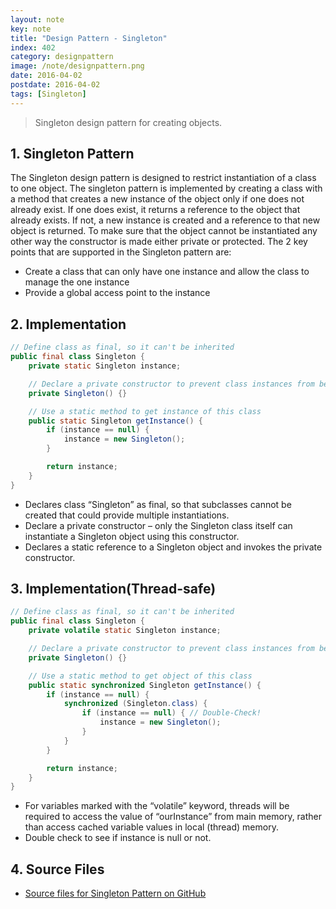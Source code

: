 ```yaml
---
layout: note
key: note
title: "Design Pattern - Singleton"
index: 402
category: designpattern
image: /note/designpattern.png
date: 2016-04-02
postdate: 2016-04-02
tags: [Singleton]
---
```


> Singleton design pattern for creating objects.

## 1. Singleton Pattern
The Singleton design pattern is designed to restrict instantiation of a class to one object. The singleton pattern is implemented by creating a class with a method that creates a new instance of the object only if one does not already exist. If one does exist, it returns a reference to the object that already exists. If not, a new instance is created and a reference to that new object is returned. To make sure that the object cannot be instantiated any other way the constructor is made either private or protected. The 2 key points that are supported in the Singleton pattern are:
* Create a class that can only have one instance and allow the class to manage the one instance
* Provide a global access point to the instance

## 2. Implementation
```java
// Define class as final, so it can't be inherited
public final class Singleton {
    private static Singleton instance;

    // Declare a private constructor to prevent class instances from being created in any other places
    private Singleton() {}

    // Use a static method to get instance of this class
    public static Singleton getInstance() {
        if (instance == null) {
            instance = new Singleton();
        }

        return instance;
    }
}
```
* Declares class “Singleton” as final, so that subclasses cannot be created that could provide multiple instantiations.
* Declare a private constructor – only the Singleton class itself can instantiate a Singleton object using this constructor.
* Declares a static reference to a Singleton object and invokes the private constructor.

## 3. Implementation(Thread-safe)
```java
// Define class as final, so it can't be inherited
public final class Singleton {
    private volatile static Singleton instance;

    // Declare a private constructor to prevent class instances from being created in any other places
    private Singleton() {}

    // Use a static method to get object of this class
    public static synchronized Singleton getInstance() {
        if (instance == null) {
            synchronized (Singleton.class) {
                if (instance == null) { // Double-Check!
                    instance = new Singleton();
                }
            }
        }

        return instance;
    }
}
```
* For variables marked with the “volatile” keyword, threads will be required to access the value of “ourInstance” from main memory, rather than access cached variable values in local (thread) memory.
* Double check to see if instance is null or not.

## 4. Source Files
* [Source files for Singleton Pattern on GitHub](https://github.com/jojozhuang/design-patterns-java/tree/master/design-pattern-singleton)
